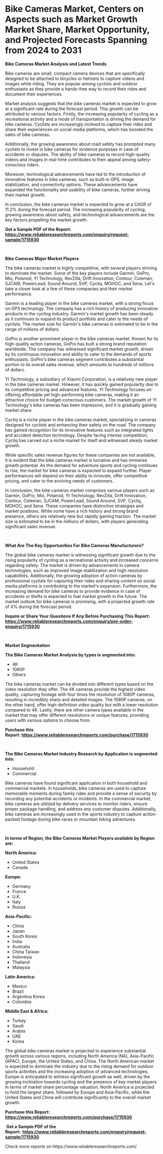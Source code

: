 <p><h1>Bike Cameras Market, Centers on Aspects such as Market Growth Market Share, Market Opportunity, and Projected Forecasts Spanning from 2024 to 2031</h1></p><p><strong>Bike Cameras Market Analysis and Latest Trends</strong></p>
<p><p>Bike cameras are small, compact camera devices that are specifically designed to be attached to bicycles or helmets to capture videos and images while riding. They are popular among cyclists and outdoor enthusiasts as they provide a hands-free way to record their rides and document their experiences.</p><p>Market analysis suggests that the bike cameras market is expected to grow at a significant rate during the forecast period. This growth can be attributed to various factors. Firstly, the increasing popularity of cycling as a recreational activity and a mode of transportation is driving the demand for bike cameras. Cyclists are increasingly inclined to capture their rides and share their experiences on social media platforms, which has boosted the sales of bike cameras.</p><p>Additionally, the growing awareness about road safety has prompted many cyclists to invest in bike cameras for evidence purposes in case of accidents or disputes. The ability of bike cameras to record high-quality videos and images in real-time contributes to their appeal among safety-conscious riders.</p><p>Moreover, technological advancements have led to the introduction of innovative features in bike cameras, such as built-in GPS, image stabilization, and connectivity options. These advancements have expanded the functionality and usability of bike cameras, further driving their market growth.</p><p>In conclusion, the bike cameras market is expected to grow at a CAGR of 11.2% during the forecast period. The increasing popularity of cycling, growing awareness about safety, and technological advancements are the key factors propelling the market growth.</p></p>
<p><strong>Get a Sample PDF of the Report:&nbsp; <a href="https://www.reliableresearchreports.com/enquiry/request-sample/1715930">https://www.reliableresearchreports.com/enquiry/request-sample/1715930</a></strong></p>
<p>&nbsp;</p>
<p><strong>Bike Cameras Major Market Players</strong></p>
<p><p>The bike cameras market is highly competitive, with several players striving to dominate the market. Some of the key players include Garmin, GoPro, Mio, Polaroid, YI Technology, RevZilla, Drift Innovation, Contour, Coleman, SJCAM, PowerLead, Sound Around, SVP, Cycliq, MOHOC, and Sena. Let's take a closer look at a few of these companies and their market performance.</p><p>Garmin is a leading player in the bike cameras market, with a strong focus on GPS technology. The company has a rich history of producing innovative products in the cycling industry. Garmin's market growth has been steady as it continues to expand its product portfolio and cater to the needs of cyclists. The market size for Garmin's bike cameras is estimated to be in the range of millions of dollars.</p><p>GoPro is another prominent player in the bike cameras market. Known for its high-quality action cameras, GoPro has built a strong brand reputation worldwide. The company has witnessed significant market growth, driven by its continuous innovation and ability to cater to the demands of sports enthusiasts. GoPro's bike cameras segment contributes a substantial portion to its overall sales revenue, which amounts to hundreds of millions of dollars.</p><p>YI Technology, a subsidiary of Xiaomi Corporation, is a relatively new player in the bike cameras market. However, it has quickly gained popularity due to its competitive pricing and advanced features. YI Technology focuses on offering affordable yet high-performing bike cameras, making it an attractive choice for budget-conscious customers. The market growth of YI Technology's bike cameras has been impressive, and it is gradually gaining market share.</p><p>Cycliq is a niche player in the bike cameras market, specializing in cameras designed for cyclists and enhancing their safety on the road. The company has gained recognition for its innovative features such as integrated lights and accident detection technology. Despite facing intense competition, Cycliq has carved out a niche market for itself and witnessed steady market growth.</p><p>While specific sales revenue figures for these companies are not available, it is evident that the bike cameras market is lucrative and has immense growth potential. As the demand for adventure sports and cycling continues to rise, the market for bike cameras is expected to expand further. Player performances will depend on their ability to innovate, offer competitive pricing, and cater to the evolving needs of customers.</p><p>In conclusion, the bike cameras market comprises various players such as Garmin, GoPro, Mio, Polaroid, YI Technology, RevZilla, Drift Innovation, Contour, Coleman, SJCAM, PowerLead, Sound Around, SVP, Cycliq, MOHOC, and Sena. These companies have distinctive strategies and market positions. While some have a rich history and strong brand presence, others are relatively new but rapidly gaining traction. The market size is estimated to be in the millions of dollars, with players generating significant sales revenue.</p></p>
<p>&nbsp;</p>
<p><strong>What Are The Key Opportunities For Bike Cameras Manufacturers?</strong></p>
<p><p>The global bike cameras market is witnessing significant growth due to the rising popularity of cycling as a recreational activity and increased concerns regarding safety. The market is driven by advancements in camera technologies, such as improved image stabilization and high-resolution capabilities. Additionally, the growing adoption of action cameras by professional cyclists for capturing their rides and sharing content on social media platforms is contributing to the market's expansion. Furthermore, the increasing demand for bike cameras to provide evidence in case of accidents or thefts is expected to fuel market growth in the future. The market outlook for bike cameras is promising, with a projected growth rate of X% during the forecast period.</p></p>
<p><strong>Inquire or Share Your Questions If Any Before Purchasing This Report: <a href="https://www.reliableresearchreports.com/enquiry/pre-order-enquiry/1715930">https://www.reliableresearchreports.com/enquiry/pre-order-enquiry/1715930</a></strong></p>
<p>&nbsp;</p>
<p><strong>Market Segmentation</strong></p>
<p><strong>The Bike Cameras Market Analysis by types is segmented into:</strong></p>
<p><ul><li>4K</li><li>1080P</li><li>Others</li></ul></p>
<p><p>The bike cameras market can be divided into different types based on the video resolution they offer. The 4K cameras provide the highest video quality, capturing footage with four times the resolution of 1080P cameras, resulting in incredibly sharp and detailed images. The 1080P cameras, on the other hand, offer high-definition video quality but with a lower resolution compared to 4K. Lastly, there are other camera types available in the market that may offer different resolutions or unique features, providing users with various options to choose from.</p></p>
<p><strong>Purchase this Report:&nbsp;<a href="https://www.reliableresearchreports.com/purchase/1715930">https://www.reliableresearchreports.com/purchase/1715930</a></strong></p>
<p>&nbsp;</p>
<p><strong>The Bike Cameras Market Industry Research by Application is segmented into:</strong></p>
<p><ul><li>Household</li><li>Commercial</li></ul></p>
<p><p>Bike cameras have found significant application in both household and commercial markets. In households, bike cameras are used to capture memorable moments during family rides and provide a sense of security by recording any potential accidents or incidents. In the commercial market, bike cameras are utilized by delivery services to monitor riders, ensure proper package handling, and address any customer disputes. Additionally, bike cameras are increasingly used in the sports industry to capture action-packed footage during bike races or mountain biking adventures.</p></p>
<p>&nbsp;</p>
<p><strong>In terms of Region, the Bike Cameras Market Players available by Region are:</strong></p>
<p>
    <p> <strong> North America: </strong>
        <ul>
            <li>United States</li>
            <li>Canada</li>
        </ul>
        </p> 
    <p> <strong> Europe: </strong>
        <ul>
            <li>Germany</li>
            <li>France</li>
            <li>U.K.</li>
            <li>Italy</li>
            <li>Russia</li>
        </ul>
        </p> 
    <p> <strong> Asia-Pacific: </strong>
        <ul>
            <li>China</li>
            <li>Japan</li>
            <li>South Korea</li>
            <li>India</li>
            <li>Australia</li>
            <li>China Taiwan</li>
            <li>Indonesia</li>
            <li>Thailand</li>
            <li>Malaysia</li>
        </ul>
        </p> 
    <p> <strong> Latin America: </strong>
        <ul>
            <li>Mexico</li>
            <li>Brazil</li>
            <li>Argentina Korea</li>
            <li>Colombia</li>
        </ul>
        </p> 
    <p> <strong> Middle East & Africa: </strong>
        <ul>
            <li>Turkey</li>
            <li>Saudi</li>
            <li>Arabia</li>
            <li>UAE</li>
            <li>Korea</li>
        </ul>
    </p>
    </p>
<p><p>The global bike cameras market is projected to experience substantial growth across various regions, including North America (NA), Asia-Pacific (APAC), Europe, the United States, and China. The North American market is expected to dominate the industry due to the rising demand for outdoor sports activities and the increasing adoption of advanced technologies. Europe is anticipated to witness significant growth as well, driven by the growing inclination towards cycling and the presence of key market players. In terms of market share percentage valuation, North America is projected to hold the largest share, followed by Europe and Asia-Pacific, while the United States and China will contribute significantly to the overall market growth.</p></p>
<p><strong>Purchase this Report: <a href="https://www.reliableresearchreports.com/purchase/1715930">https://www.reliableresearchreports.com/purchase/1715930</a></strong></p>
<p>&nbsp;<strong>Get a Sample PDF of the Report:&nbsp;&nbsp;<a href="https://www.reliableresearchreports.com/enquiry/request-sample/1715930">https://www.reliableresearchreports.com/enquiry/request-sample/1715930</a></strong></p>
<p><strong></strong></p>
<p>Check more reports on https://www.reliableresearchreports.com/</p>